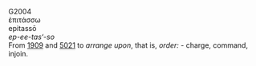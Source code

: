 <body>
  <p>G2004<br>  ἐπιτάσσω  <br> epitassō  <br><i>ep-ee-tas‘-so </i><br>From <a href="g1909.htm">1909</a> and <a href="g5021.htm">5021</a>  to <i>arrange</i> <i>upon</i>, that is, <i>order:</i> - charge, command, injoin.<br></p>
 </body>